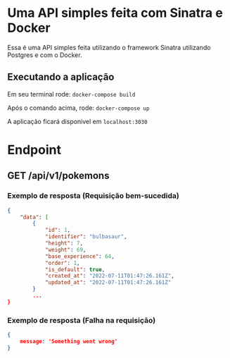 # Uma API simples feita com Sinatra e Docker
Essa é uma API simples feita utilizando o framework Sinatra utilizando Postgres e com o Docker. 

## Executando a aplicação
Em seu terminal rode: `docker-compose build`

Após o comando acima, rode: `docker-compose up`

A aplicação ficará disponivel em `localhost:3030`

# Endpoint
## GET /api/v1/pokemons

### Exemplo de resposta (Requisição bem-sucedida)

```json
{
    "data": [
        {
            "id": 1,
            "identifier": "bulbasaur",
            "height": 7,
            "weight": 69,
            "base_experience": 64,
            "order": 1,
            "is_default": true,
            "created_at": "2022-07-11T01:47:26.161Z",
            "updated_at": "2022-07-11T01:47:26.161Z"
        }
        ...
}        
```

### Exemplo de resposta (Falha na requisição)

```json
{
    message: 'Something went wrong'
}
```

